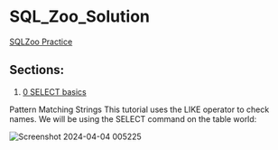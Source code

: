 # SQL_Zoo_Solution
[SQLZoo Practice](https://www.sqlzoo.net/wiki/SQL_Tutorial)

## Sections:
1. [0 SELECT basics](#0-select-basics)

Pattern Matching Strings
This tutorial uses the LIKE operator to check names. We will be using the SELECT command on the table world:

![Screenshot 2024-04-04 005225](https://github.com/pyvivek/SQL_Zoo_Solution/assets/93245482/eca82588-a8fb-4373-aa26-79a79a63034e)
